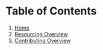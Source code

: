 # Table of Contents

<!-- Datahub convention is to organize the link label as the folder name -->

1. [Home](Home)
1. [Resourcing Overview](Resourcing-Overview)
1. [Contributing Overview](Contributing-Overview)
